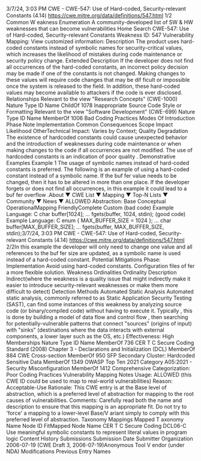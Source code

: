 3/7/24, 3:03 PM CWE - CWE-547: Use of Hard-coded, Security-relevant Constants (4.14)
https://cwe.mitre.org/data/deﬁnitions/547.html 1/2
Common W eakness Enumeration
A community-developed list of SW & HW weaknesses that can become
vulnerabilities
Home Search
CWE-547: Use of Hard-coded, Security-relevant Constants
Weakness ID: 547
Vulnerability Mapping: 
View customized information:
 Description
The product uses hard-coded constants instead of symbolic names for security-critical values, which increases the likelihood of
mistakes during code maintenance or security policy change.
 Extended Description
If the developer does not find all occurrences of the hard-coded constants, an incorrect policy decision may be made if one of the
constants is not changed. Making changes to these values will require code changes that may be dif ficult or impossible once the
system is released to the field. In addition, these hard-coded values may become available to attackers if the code is ever disclosed.
 Relationships
 Relevant to the view "Research Concepts" (CWE-1000)
Nature Type ID Name
ChildOf 1078 Inappropriate Source Code Style or Formatting
 Relevant to the view "Software Development" (CWE-699)
Nature Type ID Name
MemberOf 1006 Bad Coding Practices
 Modes Of Introduction
Phase Note
Implementation
 Common Consequences
Scope Impact Likelihood
OtherTechnical Impact: Varies by Context; Quality Degradation
The existence of hardcoded constants could cause unexpected behavior and the introduction of
weaknesses during code maintenance or when making changes to the code if all occurrences are not
modified. The use of hardcoded constants is an indication of poor quality .
 Demonstrative Examples
Example 1
The usage of symbolic names instead of hard-coded constants is preferred.
The following is an example of using a hard-coded constant instead of a symbolic name.
If the buf fer value needs to be changed, then it has to be altered in more than one place. If the developer forgets or does not find all
occurrences, in this example it could lead to a buf fer overflow .About ▼ CWE List ▼ Mapping ▼ Top-N Lists ▼ Community ▼ News ▼
ALLOWED
Abstraction: Base
Conceptual OperationalMapping
FriendlyComplete Custom
(bad code) Example Language: C 
char buffer[1024];
...
fgets(buffer, 1024, stdin);
(good code) Example Language: C 
enum { MAX\_BUFFER\_SIZE = 1024 };
...
char buffer[MAX\_BUFFER\_SIZE];
...
fgets(buffer, MAX\_BUFFER\_SIZE, stdin);3/7/24, 3:03 PM CWE - CWE-547: Use of Hard-coded, Security-relevant Constants (4.14)
https://cwe.mitre.org/data/deﬁnitions/547.html 2/2In this example the developer will only need to change one value and all references to the buf fer size are updated, as a symbolic
name is used instead of a hard-coded constant.
 Potential Mitigations
Phase: Implementation
Avoid using hard-coded constants. Configuration files of fer a more flexible solution.
 Weakness Ordinalities
Ordinality Description
Indirect(where the weakness is a quality issue that might indirectly make it easier to introduce security-relevant weaknesses or make
them more difficult to detect)
 Detection Methods
Automated Static Analysis
Automated static analysis, commonly referred to as Static Application Security Testing (SAST), can find some instances of this
weakness by analyzing source code (or binary/compiled code) without having to execute it. Typically , this is done by building a
model of data flow and control flow , then searching for potentially-vulnerable patterns that connect "sources" (origins of input)
with "sinks" (destinations where the data interacts with external components, a lower layer such as the OS, etc.)
Effectiveness: High
 Memberships
Nature Type ID Name
MemberOf 736 CER T C Secure Coding Standard (2008) Chapter 3 - Declarations and Initialization (DCL)
MemberOf 884 CWE Cross-section
MemberOf 950 SFP Secondary Cluster: Hardcoded Sensitive Data
MemberOf 1349 OWASP Top Ten 2021 Category A05:2021 - Security Misconfiguration
MemberOf 1412 Comprehensive Categorization: Poor Coding Practices
 Vulnerability Mapping Notes
Usage: ALLOWED (this CWE ID could be used to map to real-world vulnerabilities)
Reason: Acceptable-Use
Rationale:
This CWE entry is at the Base level of abstraction, which is a preferred level of abstraction for mapping to the root causes of
vulnerabilities.
Comments:
Carefully read both the name and description to ensure that this mapping is an appropriate fit. Do not try to 'force' a mapping to a
lower-level Base/V ariant simply to comply with this preferred level of abstraction.
 Taxonomy Mappings
Mapped T axonomy Name Node ID FitMapped Node Name
CER T C Secure Coding DCL06-C Use meaningful symbolic constants to represent literal values in program
logic
 Content History
 Submissions
Submission Date Submitter Organization
2006-07-19
(CWE Draft 3, 2006-07-19)Anonymous Tool V endor (under NDA)
 Modifications
 Previous Entry Names
